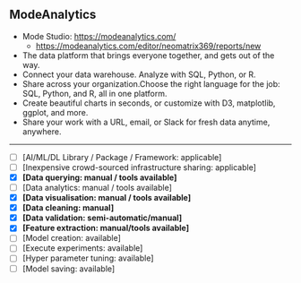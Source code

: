 ## ModeAnalytics

- Mode Studio: https://modeanalytics.com/
  - https://modeanalytics.com/editor/neomatrix369/reports/new
- The data platform that brings everyone together, and gets out of the way.
- Connect your data warehouse. Analyze with SQL, Python, or R.
- Share across your organization.Choose the right language for the job: SQL, Python, and R, all in one platform.
- Create beautiful charts in seconds, or customize with D3, matplotlib, ggplot, and more.
- Share your work with a URL, email, or Slack for fresh data anytime, anywhere.

---

- [ ] [AI/ML/DL Library / Package / Framework: applicable]
- [ ] [Inexpensive crowd-sourced infrastructure sharing: applicable]
- [x] **[Data querying: manual / tools available]** 
- [ ] [Data analytics: manual / tools available] 
- [x] **[Data visualisation: manual / tools available]**
- [x] **[Data cleaning: manual]** 
- [x] **[Data validation: semi-automatic/manual]** 
- [x] **[Feature extraction: manual/tools available]** 
- [ ] [Model creation: available] 
- [ ] [Execute experiments: available]
- [ ] [Hyper parameter tuning: available] 
- [ ] [Model saving: available]